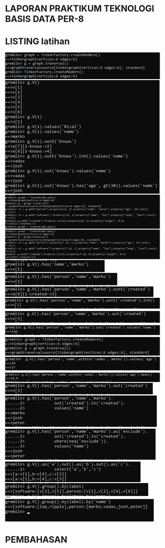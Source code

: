 # LAPORAN PRAKTIKUM TEKNOLOGI BASIS DATA PER-8

# LISTING latihan
![Gambar 1](gambar_1.jpg) ![Gambar 2](gambar_2.jpg) ![Gambar 3](gambar_3.jpg) ![Gambar 4](gambar_4.jpg) ![Gambar 5](gambar_5.jpg) 
![Gambar 6](gambar_6.jpg) ![Gambar 7](gambar_7.jpg) ![Gambar 8](gambar_8.jpg) ![Gambar 9](gambar_9.jpg) ![Gambar 10](gambar_10.jpg)
![Gambar 11](gambar_11.jpg) ![Gambar 12](gambar_12.jpg) ![Gambar 13](gambar_13.jpg) ![Gambar 14](gambar_14.jpg) ![Gambar 15](gambar_15.jpg)
![Gambar 16](gambar_16.jpg) ![Gambar 17](gambar_17.jpg) ![Gambar 18](gambar_18.jpg) ![Gambar 19](gambar_19.jpg) 


# PEMBAHASAN

